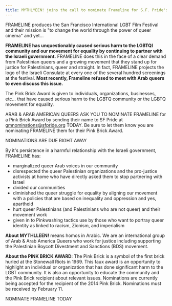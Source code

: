 ```yaml
---
title: MYTHLYEEN! joins the call to nominate Frameline for S.F. Pride's Pink Brick Award
---
```


FRAMELINE produces the San Francisco International LGBT Film Festival and their mission is "to change the world through the power of queer cinema" and yet...

**FRAMELINE has unquestionably caused serious harm to the LGBTQI community and our movement for equality by continuing to partner with the Israeli government.** FRAMELINE does this in the face of a clear demand from Palestinian queers and a growing movement that they stand up for justice for Palestinians, queer and straight. In fact, FRAMELINE projects the logo of the Israeli Consulate at every one of the several hundred screenings at the festival. **Most recently, Frameline refused to meet with Arab queers to even discuss this issue.**

The Pink Brick Award is given to individuals, organizations, businesses, etc… that have caused serious harm to the LGBTQ community or the LGBTQ movement for equality.

<p class="lead">ARAB & ARAB AMERICAN QUEERS ASK YOU TO NOMINATE FRAMELINE for a Pink Brick Award by sending their name to SF Pride at <a href="mailto:gmnominations@sfpride.org">gmnominations@sfpride.org</a> TODAY.  Be sure to let them know you are nominating FRAMELINE them for their Pink Brick Award.</p>

NOMINATIONS ARE DUE RIGHT AWAY

By it's persistence in a harmful relationship with the Israeli government, FRAMELINE has:

* marginalized queer Arab voices in our community
* disrespected the queer Palestinian organizations and the pro-justice activists at home who have directly asked them to stop partnering with Israel
* divided our communities
* diminished the queer struggle for equality by aligning our movement with a policies that are based on inequality and oppression and yes, apartheid
* hurt queer Palestinians (and Palestinians who are not queer) and their movement work
* given in to Pinkwashing tactics use by those who want to portray queer identity as linked to racism, Zionism, and imperialism

**About MYTHLLEEN!** means homos in Arabic.  We are an international group of Arab & Arab America Queers who work for justice including supporting the Palestinian Boycott Divestment and Sanctions (BDS) movement.

**About the PINK BRICK AWARD**: The Pink Brick is a symbol of the first brick hurled at the Stonewall Riots in 1969. This faux award is an opportunity to highlight an individual or organization that has done significant harm to the LGBT community. It is also an opportunity to educate the community and the Pink Brick recipient about relevant issues.  Nominations are currently being accepted for the recipient of the 2014 Pink Brick. Nominations must be received by February 11.

NOMINATE FRAMELINE TODAY
